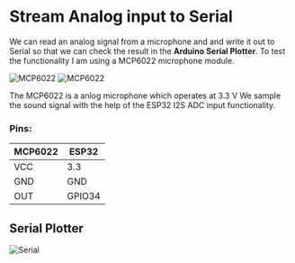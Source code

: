 # Stream Analog input to Serial  

We can read an analog signal from a microphone and and write it out to Serial so that we can check the result in the __Arduino Serial Plotter__. To test the functionality I am using a MCP6022 microphone module.

![MCP6022](https://pschatzmann.github.io/arduino-sound-tools/resources/mcp6022.jpeg)
![MCP6022](https://pschatzmann.github.io/arduino-sound-tools/resources/mcp6022-1.jpeg)

The MCP6022 is a anlog microphone which operates at 3.3 V
We sample the sound signal with the help of the ESP32 I2S ADC input functionality.

### Pins:
 
| MCP6022 | ESP32
|---------|---------------
| VCC     | 3.3
| GND     | GND
| OUT     | GPIO34


## Serial Plotter

![Serial](https://pschatzmann.github.io/arduino-sound-tools/resources/serial_plotter.png)



